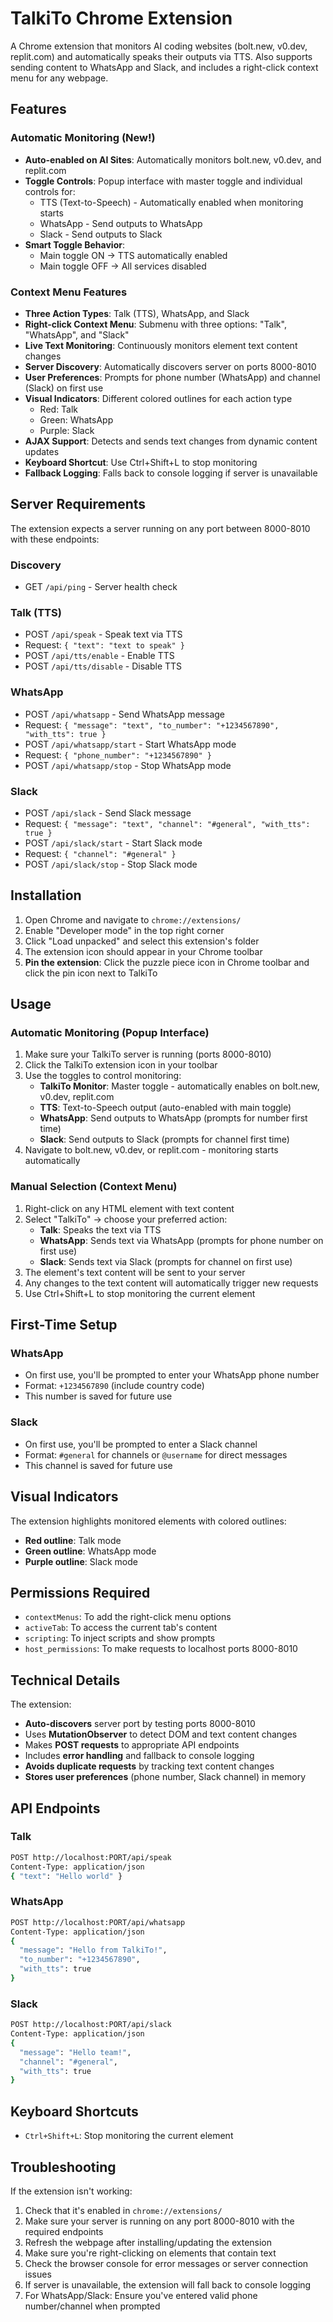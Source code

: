 # TalkiTo Chrome Extension

A Chrome extension that monitors AI coding websites (bolt.new, v0.dev, replit.com) and automatically speaks their outputs via TTS. Also supports sending content to WhatsApp and Slack, and includes a right-click context menu for any webpage.

## Features

### Automatic Monitoring (New!)
- **Auto-enabled on AI Sites**: Automatically monitors bolt.new, v0.dev, and replit.com
- **Toggle Controls**: Popup interface with master toggle and individual controls for:
  - TTS (Text-to-Speech) - Automatically enabled when monitoring starts
  - WhatsApp - Send outputs to WhatsApp
  - Slack - Send outputs to Slack
- **Smart Toggle Behavior**: 
  - Main toggle ON → TTS automatically enabled
  - Main toggle OFF → All services disabled

### Context Menu Features
- **Three Action Types**: Talk (TTS), WhatsApp, and Slack
- **Right-click Context Menu**: Submenu with three options: "Talk", "WhatsApp", and "Slack"
- **Live Text Monitoring**: Continuously monitors element text content changes
- **Server Discovery**: Automatically discovers server on ports 8000-8010
- **User Preferences**: Prompts for phone number (WhatsApp) and channel (Slack) on first use
- **Visual Indicators**: Different colored outlines for each action type
  - Red: Talk
  - Green: WhatsApp
  - Purple: Slack
- **AJAX Support**: Detects and sends text changes from dynamic content updates
- **Keyboard Shortcut**: Use Ctrl+Shift+L to stop monitoring
- **Fallback Logging**: Falls back to console logging if server is unavailable

## Server Requirements

The extension expects a server running on any port between 8000-8010 with these endpoints:

### Discovery
- GET `/api/ping` - Server health check

### Talk (TTS)
- POST `/api/speak` - Speak text via TTS
- Request: `{ "text": "text to speak" }`
- POST `/api/tts/enable` - Enable TTS
- POST `/api/tts/disable` - Disable TTS

### WhatsApp
- POST `/api/whatsapp` - Send WhatsApp message
- Request: `{ "message": "text", "to_number": "+1234567890", "with_tts": true }`
- POST `/api/whatsapp/start` - Start WhatsApp mode
- Request: `{ "phone_number": "+1234567890" }`
- POST `/api/whatsapp/stop` - Stop WhatsApp mode

### Slack
- POST `/api/slack` - Send Slack message
- Request: `{ "message": "text", "channel": "#general", "with_tts": true }`
- POST `/api/slack/start` - Start Slack mode
- Request: `{ "channel": "#general" }`
- POST `/api/slack/stop` - Stop Slack mode

## Installation

1. Open Chrome and navigate to `chrome://extensions/`
2. Enable "Developer mode" in the top right corner
3. Click "Load unpacked" and select this extension's folder
4. The extension icon should appear in your Chrome toolbar
5. **Pin the extension**: Click the puzzle piece icon in Chrome toolbar and click the pin icon next to TalkiTo

## Usage

### Automatic Monitoring (Popup Interface)

1. Make sure your TalkiTo server is running (ports 8000-8010)
2. Click the TalkiTo extension icon in your toolbar
3. Use the toggles to control monitoring:
   - **TalkiTo Monitor**: Master toggle - automatically enables on bolt.new, v0.dev, replit.com
   - **TTS**: Text-to-Speech output (auto-enabled with main toggle)
   - **WhatsApp**: Send outputs to WhatsApp (prompts for number first time)
   - **Slack**: Send outputs to Slack (prompts for channel first time)
4. Navigate to bolt.new, v0.dev, or replit.com - monitoring starts automatically

### Manual Selection (Context Menu)

1. Right-click on any HTML element with text content
2. Select "TalkiTo" → choose your preferred action:
   - **Talk**: Speaks the text via TTS
   - **WhatsApp**: Sends text via WhatsApp (prompts for phone number on first use)
   - **Slack**: Sends text via Slack (prompts for channel on first use)
3. The element's text content will be sent to your server
4. Any changes to the text content will automatically trigger new requests
5. Use Ctrl+Shift+L to stop monitoring the current element

## First-Time Setup

### WhatsApp
- On first use, you'll be prompted to enter your WhatsApp phone number
- Format: `+1234567890` (include country code)
- This number is saved for future use

### Slack
- On first use, you'll be prompted to enter a Slack channel
- Format: `#general` for channels or `@username` for direct messages
- This channel is saved for future use

## Visual Indicators

The extension highlights monitored elements with colored outlines:
- **Red outline**: Talk mode
- **Green outline**: WhatsApp mode  
- **Purple outline**: Slack mode

## Permissions Required

- `contextMenus`: To add the right-click menu options
- `activeTab`: To access the current tab's content
- `scripting`: To inject scripts and show prompts
- `host_permissions`: To make requests to localhost ports 8000-8010

## Technical Details

The extension:
- **Auto-discovers** server port by testing ports 8000-8010
- Uses **MutationObserver** to detect DOM and text content changes
- Makes **POST requests** to appropriate API endpoints
- Includes **error handling** and fallback to console logging
- **Avoids duplicate requests** by tracking text content changes
- **Stores user preferences** (phone number, Slack channel) in memory

## API Endpoints

### Talk
```bash
POST http://localhost:PORT/api/speak
Content-Type: application/json
{ "text": "Hello world" }
```

### WhatsApp
```bash
POST http://localhost:PORT/api/whatsapp
Content-Type: application/json
{
  "message": "Hello from TalkiTo!",
  "to_number": "+1234567890",
  "with_tts": true
}
```

### Slack
```bash
POST http://localhost:PORT/api/slack
Content-Type: application/json
{
  "message": "Hello team!",
  "channel": "#general",
  "with_tts": true
}
```

## Keyboard Shortcuts

- `Ctrl+Shift+L`: Stop monitoring the current element

## Troubleshooting

If the extension isn't working:
1. Check that it's enabled in `chrome://extensions/`
2. Make sure your server is running on any port 8000-8010 with the required endpoints
3. Refresh the webpage after installing/updating the extension
4. Make sure you're right-clicking on elements that contain text
5. Check the browser console for error messages or server connection issues
6. If server is unavailable, the extension will fall back to console logging
7. For WhatsApp/Slack: Ensure you've entered valid phone number/channel when prompted